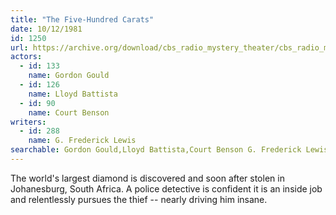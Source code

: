 ```yaml
---
title: "The Five-Hundred Carats"
date: 10/12/1981
id: 1250
url: https://archive.org/download/cbs_radio_mystery_theater/cbs_radio_mystery_theater-1201-1250.zip/cbs_radio_mystery_theater-1201-1250%2Fcbsrmt_1250_the_500_carats.mp3
actors:  
  - id: 133
    name: Gordon Gould  
  - id: 126
    name: Lloyd Battista  
  - id: 90
    name: Court Benson
writers:  
  - id: 288
    name: G. Frederick Lewis
searchable: Gordon Gould,Lloyd Battista,Court Benson G. Frederick Lewis
---
```

The world's largest diamond is discovered and soon after stolen in Johanesburg, South Africa. A police detective is confident it is an inside job and relentlessly pursues the thief -- nearly driving him insane.